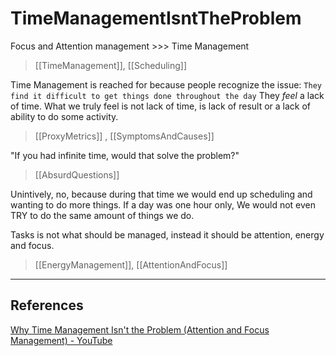 # TimeManagementIsntTheProblem

Focus and Attention management >>> Time Management

> [[TimeManagement]], [[Scheduling]]

Time Management is reached for because people recognize the issue:
`They find it difficult to get things done throughout the day`
They *feel* a lack of time.  What we truly feel is not lack of time, is lack of
result or a lack of ability to do some activity.

> [[ProxyMetrics]] , [[SymptomsAndCauses]]

"If you had infinite time, would that solve the problem?"

> [[AbsurdQuestions]]

Unintively, no, because during that time we would end up scheduling and wanting
to do more things.  If a day was one hour only, We would not even TRY to do the same amount of
things we do.

Tasks is not what should be managed, instead it should be attention, energy and focus.

> [[EnergyManagement]], [[AttentionAndFocus]]

___

## References

[Why Time Management Isn't the Problem (Attention and Focus Management) - YouTube](https://www.youtube.com/watch?v=-U7D4Fw67Zs)
